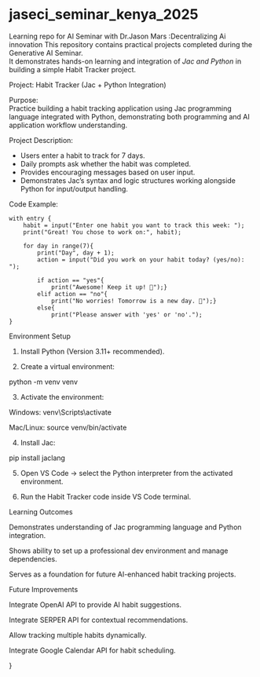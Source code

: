 # jaseci_seminar_kenya_2025
Learning repo for AI Seminar with Dr.Jason Mars :Decentralizing  Ai innovation
This repository contains practical projects completed during the Generative AI Seminar.  
It demonstrates hands-on learning and integration of *Jac and Python* in building a simple Habit Tracker project.


Project: Habit Tracker (Jac + Python Integration)

Purpose:  
Practice building a habit tracking application using Jac programming language integrated with Python, demonstrating both programming and AI application workflow understanding.

Project Description: 
- Users enter a habit to track for 7 days.  
- Daily prompts ask whether the habit was completed.  
- Provides encouraging messages based on user input.  
- Demonstrates Jac’s syntax and logic structures working alongside Python for input/output handling.

Code Example:
```jac
with entry {
    habit = input("Enter one habit you want to track this week: ");
    print("Great! You chose to work on:", habit);

    for day in range(7){
        print("Day", day + 1);
        action = input("Did you work on your habit today? (yes/no): ");

        if action == "yes"{
            print("Awesome! Keep it up! 🎉");}
        elif action == "no"{
            print("No worries! Tomorrow is a new day. 🌟");}
        else{
            print("Please answer with 'yes' or 'no'.");
}
```
Environment Setup

1. Install Python (Version 3.11+ recommended).


2. Create a virtual environment:

python -m venv venv


3. Activate the environment:

Windows: venv\Scripts\activate

Mac/Linux: source venv/bin/activate


4. Install Jac:

pip install jaclang


5. Open VS Code → select the Python interpreter from the activated environment.


6. Run the Habit Tracker code inside VS Code terminal.
   


Learning Outcomes

Demonstrates understanding of Jac programming language and Python integration.

Shows ability to set up a professional dev environment and manage dependencies.

Serves as a foundation for future AI-enhanced habit tracking projects.



Future Improvements

Integrate OpenAI API to provide AI habit suggestions.

Integrate SERPER API for contextual recommendations.

Allow tracking multiple habits dynamically.

Integrate Google Calendar API for habit scheduling.

}

